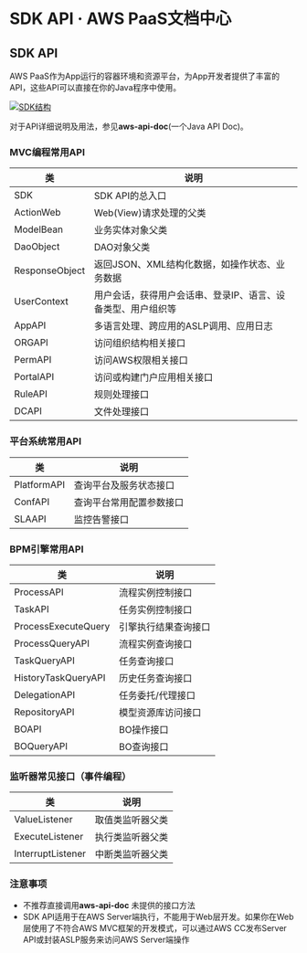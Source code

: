 # SDK API · AWS PaaS文档中心

## SDK API

AWS PaaS作为App运行的容器环境和资源平台，为App开发者提供了丰富的API，这些API可以直接在你的Java程序中使用。

[![SDK结构](https://docs.awspaas.com/reference-guide/aws-paas-mvc-reference-guide/resource/sdk.png)](<sdk.png>)

对于API详细说明及用法，参见**aws-api-doc**(一个Java API Doc)。

### MVC编程常用API

类 | 说明  
---|---  
SDK | SDK API的总入口  
ActionWeb | Web(View)请求处理的父类  
ModelBean | 业务实体对象父类  
DaoObject | DAO对象父类  
ResponseObject | 返回JSON、XML结构化数据，如操作状态、业务数据  
UserContext | 用户会话，获得用户会话串、登录IP、语言、设备类型、用户组织等  
AppAPI | 多语言处理、跨应用的ASLP调用、应用日志  
ORGAPI | 访问组织结构相关接口  
PermAPI | 访问AWS权限相关接口  
PortalAPI | 访问或构建门户应用相关接口  
RuleAPI | 规则处理接口  
DCAPI | 文件处理接口  
  
### 平台系统常用API

类 | 说明  
---|---  
PlatformAPI | 查询平台及服务状态接口  
ConfAPI | 查询平台常用配置参数接口  
SLAAPI | 监控告警接口  
  
### BPM引擎常用API

类 | 说明  
---|---  
ProcessAPI | 流程实例控制接口  
TaskAPI | 任务实例控制接口  
ProcessExecuteQuery | 引擎执行结果查询接口  
ProcessQueryAPI | 流程实例查询接口  
TaskQueryAPI | 任务查询接口  
HistoryTaskQueryAPI | 历史任务查询接口  
DelegationAPI | 任务委托/代理接口  
RepositoryAPI | 模型资源库访问接口  
BOAPI | BO操作接口  
BOQueryAPI | BO查询接口  
  
### 监听器常见接口（事件编程）

类 | 说明  
---|---  
ValueListener | 取值类监听器父类  
ExecuteListener | 执行类监听器父类  
InterruptListener | 中断类监听器父类  
  
### 注意事项

  * 不推荐直接调用**aws-api-doc** 未提供的接口方法
  * SDK API适用于在AWS Server端执行，不能用于Web层开发。如果你在Web层使用了不符合AWS MVC框架的开发模式，可以通过AWS CC发布Server API或封装ASLP服务来访问AWS Server端操作
